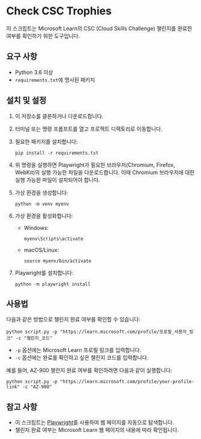 # Check CSC Trophies

이 스크립트는 Microsoft Learn의 CSC (Cloud Skills Challenge) 챌린지를 완료한 여부를 확인하기 위한 도구입니다.

## 요구 사항

- Python 3.6 이상
- `requirements.txt`에 명시된 패키지

## 설치 및 설정

1. 이 저장소를 클론하거나 다운로드합니다.

2. 터미널 또는 명령 프롬프트를 열고 프로젝트 디렉토리로 이동합니다.

3. 필요한 패키지를 설치합니다:

   ```shell
   pip install -r requirements.txt
   ```

4. 위 명령을 실행하면 Playwright가 필요한 브라우저(Chromium, Firefox, WebKit)의 실행 가능한 파일을 다운로드합니다. 이때 Chromium 브라우저에 대한 실행 가능한 파일이 설치되어야 합니다.

5. 가상 환경을 생성합니다:

   ```shell
   python -m venv myenv
   ```

6. 가상 환경을 활성화합니다:

   - Windows:

     ```shell
     myenv\Scripts\activate
     ```

   - macOS/Linux:

     ```shell
     source myenv/bin/activate
     ```

7. Playwright를 설치합니다:

   ```shell
   python -m playwright install
   ```


## 사용법

다음과 같은 방법으로 챌린지 완료 여부를 확인할 수 있습니다:

```shell
python script.py -p "https://learn.microsoft.com/profile/프로필_사용자_링크" -c "챌린지_코드"
```

- `-p` 옵션에는 Microsoft Learn 프로필 링크를 입력합니다.
- `-c` 옵션에는 완료를 확인하고 싶은 챌린지 코드를 입력합니다.

예를 들어, AZ-900 챌린지 완료 여부를 확인하려면 다음과 같이 실행합니다:

```shell
python script.py -p "https://learn.microsoft.com/profile/your-profile-link" -c "AZ-900"
```

## 참고 사항

- 이 스크립트는 [Playwright](https://playwright.dev/)를 사용하여 웹 페이지를 자동으로 탐색합니다.
- 챌린지 완료 여부는 Microsoft Learn 웹 페이지의 내용에 따라 확인됩니다.
